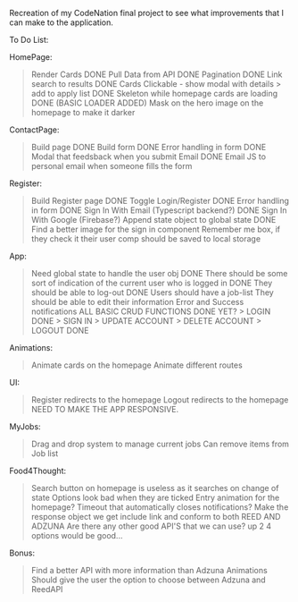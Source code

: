 Recreation of my CodeNation final project to see what improvements that I can make to the application.

To Do List:

HomePage:
> Render Cards DONE
> Pull Data from API DONE
> Pagination DONE
> Link search to results DONE
> Cards Clickable - show modal with details > add to apply list DONE
> Skeleton while homepage cards are loading DONE (BASIC LOADER ADDED)
> Mask on the hero image on the homepage to make it darker

ContactPage:
> Build page DONE
> Build form DONE
> Error handling in form DONE
> Modal that feedsback when you submit Email DONE
> Email JS to personal email when someone fills the form

Register:
> Build Register page DONE
> Toggle Login/Register DONE
> Error handling in form DONE
> Sign In With Email (Typescript backend?) DONE
> Sign In With Google (Firebase?)
> Append state object to global state DONE
> Find a better image for the sign in component
> Remember me box, if they check it their user comp should be saved to local storage

App: 
> Need global state to handle the user obj DONE
> There should be some sort of indication of the current user who is logged in DONE
> They should be able to log-out DONE 
> Users should have a job-list 
> They should be able to edit their information
> Error and Success notifications
> ALL BASIC CRUD FUNCTIONS DONE YET?
    > LOGIN DONE
    > SIGN IN
    > UPDATE ACCOUNT
    > DELETE ACCOUNT
    > LOGOUT DONE 

Animations: 
> Animate cards on the homepage
> Animate different routes

UI:
> Register redirects to the homepage
> Logout redirects to the homepage
> NEED TO MAKE THE APP RESPONSIVE.

MyJobs: 
> Drag and drop system to manage current jobs
> Can remove items from Job list
>

Food4Thought:
> Search button on homepage is useless as it searches on change of state
> Options look bad when they are ticked
> Entry animation for the homepage?
> Timeout that automatically closes notifications?
> Make the response object we get include link and conform to both REED AND ADZUNA 
> Are there any other good API'S that we can use? up 2 4 options would be good...


Bonus: 
> Find a better API with more information than Adzuna
> Animations
> Should give the user the option to choose between Adzuna and ReedAPI